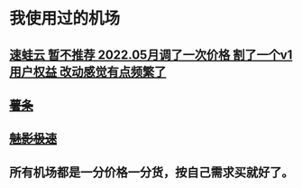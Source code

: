 # 我使用过的机场

## [速蛙云 暂不推荐 2022.05月调了一次价格 割了一个v1用户权益 改动感觉有点频繁了](https://i.sw12.icu/hVl4)
## ~~[薯条](https://sgi.anycast.gay/auth/register?code=4qIV)~~ 
## ~~[魅影极速](https://docs.nameless13.com/kejin)~~ 

##  所有机场都是一分价格一分货，按自己需求买就好了。

